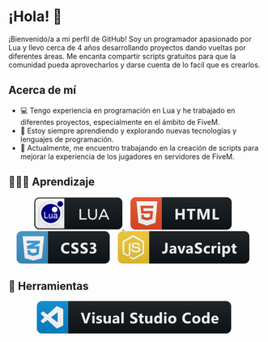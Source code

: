 # ¡Hola! 👋

¡Bienvenido/a a mi perfil de GitHub! Soy un programador apasionado por Lua y llevo cerca de 4 años desarrollando proyectos dando vueltas por diferentes áreas. Me encanta compartir scripts gratuitos para que la comunidad pueda aprovecharlos y darse cuenta de lo facil que es crearlos.

## Acerca de mí

- 💻 Tengo experiencia en programación en Lua y he trabajado en diferentes proyectos, especialmente en el ámbito de FiveM.
- 🌱 Estoy siempre aprendiendo y explorando nuevas tecnologías y lenguajes de programación.
- 🔭 Actualmente, me encuentro trabajando en la creación de scripts para mejorar la experiencia de los jugadores en servidores de FiveM.

## 👨🏻‍💻 Aprendizaje

<p align="center">
      <a href="https://www.lua.org/home.html"><img src="https://github.com/YisusOnDev/YisusOnDev/blob/8659315da5ae39e2635e7d2c1e2a6317163e3c72/lua.svg"/>
</a>&nbsp;&nbsp;
      <img src="https://github.com/MikeCodesDotNET/ColoredBadges/blob/master/svg/dev/languages/html.svg"/>
</a>&nbsp;&nbsp;
      <img src="https://github.com/MikeCodesDotNET/ColoredBadges/blob/master/svg/dev/languages/css3.svg"/>
</a>&nbsp;&nbsp;
      <img src="https://github.com/MikeCodesDotNET/ColoredBadges/blob/master/svg/dev/languages/js.svg"/>
</a>&nbsp;&nbsp;
    </p>

## 💾 Herramientas 

<p align="center">
      <a href="https://code.visualstudio.com"><img src="https://github.com/MikeCodesDotNET/ColoredBadges/blob/master/svg/dev/tools/visualstudio_code.svg"/></a>&nbsp;&nbsp;
   </p>
